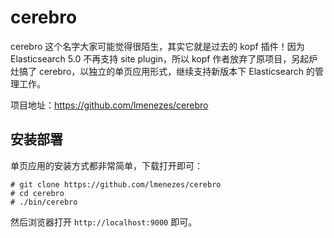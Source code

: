 # cerebro

cerebro 这个名字大家可能觉得很陌生，其实它就是过去的 kopf 插件！因为 Elasticsearch 5.0 不再支持 site plugin，所以 kopf 作者放弃了原项目，另起炉灶搞了 cerebro，以独立的单页应用形式，继续支持新版本下 Elasticsearch 的管理工作。

项目地址：<https://github.com/lmenezes/cerebro>

## 安装部署

单页应用的安装方式都非常简单，下载打开即可：

```
# git clone https://github.com/lmenezes/cerebro
# cd cerebro
# ./bin/cerebro
```

然后浏览器打开 `http://localhost:9000` 即可。
